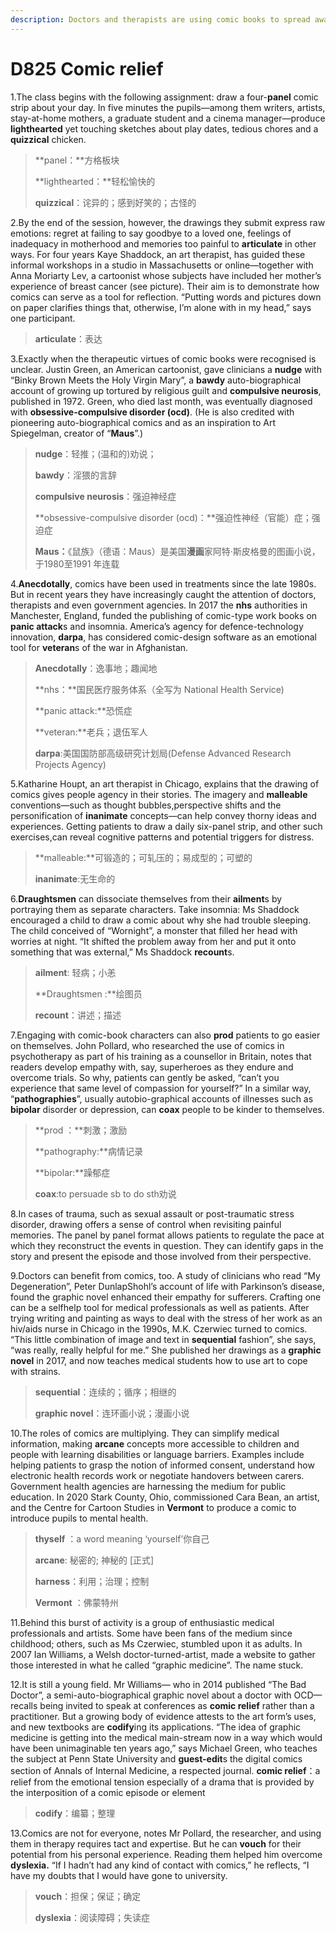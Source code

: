 ```yaml
---
description: Doctors and therapists are using comic books to spread awareness of conditions and help patients express themselves
---
```


# D825  Comic relief
1.The class begins with the following assignment: draw a four-**panel** comic strip about your day. In five minutes the pupils—among them writers, artists, stay-at-home mothers, a graduate student and a cinema manager—produce **lighthearted** yet touching sketches about play dates, tedious chores and a **quizzical** chicken.

> **panel：**方格板块
 > 
> **lighthearted：**轻松愉快的
 > 
> **quizzical**：诧异的；感到好笑的；古怪的
 > 

2.By the end of the session, however, the drawings they submit express raw emotions: regret at failing to say goodbye to a loved one, feelings of inadequacy in motherhood and memories too painful to **articulate** in other ways. For four years Kaye Shaddock, an art therapist, has guided these informal workshops in a studio in Massachusetts or online—together with Anna Moriarty Lev, a cartoonist whose subjects have included her mother’s experience of breast cancer (see picture). Their aim is to demonstrate how comics can serve as a tool for reflection. “Putting words and pictures down on paper clarifies things that, otherwise, I’m alone with in my head,” says one participant.

> **articulate**：表达
 > 

3.Exactly when the therapeutic virtues of comic books were recognised is unclear. Justin Green, an American cartoonist, gave clinicians a **nudge** with “Binky Brown Meets the Holy Virgin Mary”, a **bawdy** auto-biographical account of growing up tortured by religious guilt and **compulsive neurosis**, published in 1972. Green, who died last month, was eventually diagnosed with **obsessive-compulsive disorder (ocd)**. (He is also credited with pioneering auto-biographical comics and as an inspiration to Art Spiegelman, creator of “**Maus**”.)

> **nudge**：轻推；(温和的)劝说；
 > 
> **bawdy**：淫猥的言辞
 > 
> **compulsive neurosis**：强迫神经症
 > 
> **obsessive-compulsive disorder (ocd)：**强迫性神经（官能）症；强迫症
 > 
> **Maus：**《鼠族》（德语：Maus）是美国**漫画**家阿特·斯皮格曼的图画小说，于1980至1991 年连载
 > 

4.**Anecdotally**, comics have been used in treatments since the late 1980s. But in recent years they have increasingly caught the attention of doctors, therapists and even government agencies. In 2017 the **nhs** authorities in Manchester, England, funded the publishing of comic-type work books on **panic attack**s and insomnia. America’s agency for defence-technology innovation, **darpa**, has considered comic-design software as an emotional tool for **veteran**s of the war in Afghanistan.

> **Anecdotally**：逸事地；趣闻地
 > 
> **nhs：**国民医疗服务体系（全写为 National Health Service)
 > 
> **panic attack:**恐慌症
 > 
> **veteran:**老兵；退伍军人
 > 
> **darpa**:美国国防部高级研究计划局(Defense Advanced Research Projects Agency)
 > 

5.Katharine Houpt, an art therapist in Chicago, explains that the drawing of comics gives people agency in their stories. The imagery and **malleable** conventions—such as thought bubbles,perspective shifts and the personification of **inanimate** concepts—can help convey thorny ideas and experiences. Getting patients to draw a daily six-panel strip, and other such exercises,can reveal cognitive patterns and potential triggers for distress.

> **malleable:**可锻造的；可轧压的；易成型的；可塑的
 > 
> **inanimate**:无生命的
 > 

6.**Draughtsmen** can dissociate themselves from their **ailment**s by portraying them as separate characters. Take insomnia: Ms Shaddock encouraged a child to draw a comic about why she had trouble sleeping. The child conceived of “Wornight”, a monster that filled her head with worries at night. “It shifted the problem away from her and put it onto something that was external,” Ms Shaddock **recount**s.

> **ailment**: 轻病；小恙
 > 
> **Draughtsmen :**绘图员
 > 
> **recount**：讲述；描述
 > 

7.Engaging with comic-book characters can also **prod** patients to go easier on themselves. John Pollard, who researched the use of comics in psychotherapy as part of his training as a counsellor in Britain, notes that readers develop empathy with, say, superheroes as they endure and overcome trials. So why, patients can gently be asked, “can’t you experience that same level of compassion for yourself?” In a similar way, “**pathographies**”, usually autobio-graphical accounts of illnesses such as **bipolar** disorder or depression, can **coax** people to be kinder to themselves.

> **prod ：**刺激；激励
 > 
> **pathography:**病情记录
 > 
> **bipolar:**躁郁症
 > 
> **coax**:to persuade sb to do sth劝说
 > 

8.In cases of trauma, such as sexual assault or post-­traumatic stress disorder, drawing offers a sense of control when revisiting painful memories. The panel­ by panel format allows patients to regulate the pace at which they reconstruct the events in question. They can identify gaps in the story and present the episode and those involved from their perspective.

9.Doctors can benefit from comics, too. A study of clinicians who read “My Degeneration”, Peter Dunlap­Shohl’s account of life with Parkinson’s disease, found the graphic novel enhanced their empathy for sufferers. Crafting one can be a self­help tool for medical professionals as well as patients. After trying writing and painting as ways to deal with the stress of her work as an hiv/aids nurse in Chicago in the 1990s, M.K. Czerwiec turned to comics. “This little combination of image and text in **sequential** fashion”, she says, “was really, really helpful for me.” She published her drawings as a **graphic novel** in 2017, and now teaches medical students how to use art to cope with strains.

> **sequential**：连续的；循序；相继的
 > 
> **graphic novel**：连环画小说；漫画小说
 > 

10.The roles of comics are multiplying. They can simplify medical information, making **arcane** concepts more accessible to children and people with learning disabilities or language barriers. Examples include helping patients to grasp the notion of informed consent, understand how electronic health records work or negotiate handovers between carers. Government health agencies are harnessing the medium for public education. In 2020 Stark County, Ohio, commissioned Cara Bean, an artist, and the Centre for Cartoon Studies in **Vermont** to produce a comic to introduce pupils to mental health.

> **thyself** ：a word meaning ‘yourself’你自己
 > 
> **arcane**: 秘密的; 神秘的 [正式]
 > 
> **harness**：利用；治理；控制
 > 
> **Vermont** ：佛蒙特州
 > 

11.Behind this burst of activity is a group of enthusiastic medical professionals and artists. Some have been fans of the medium since childhood; others, such as Ms Czerwiec, stumbled upon it as adults. In 2007 Ian Williams, a Welsh doctor­-turned-artist, made a website to gather those interested in what he called “graphic medicine”. The name stuck.

12.It is still a young field. Mr Williams— who in 2014 published “The Bad Doctor”, a semi-auto-biographical graphic novel about a doctor with OCD—recalls being invited to speak at conferences as **comic relief** rather than a practitioner. But a growing body of evidence attests to the art form’s uses, and new textbooks are **codify**ing its applications. “The idea of graphic medicine is getting into the medical main-stream now in a way which would have been unimaginable ten years ago,” says Michael Green, who teaches the subject at Penn State University and **guest­-edit**s the digital­ comics section of Annals of Internal Medicine, a respected journal.
**comic relief**：a relief from the emotional tension especially of a drama that is provided by the interposition of a comic episode or element

> **codify**：编纂；整理
 > 

13.Comics are not for everyone, notes Mr Pollard, the researcher, and using them in therapy requires tact and expertise. But he can **vouch** for their potential from  his personal experience. Reading them helped him overcome **dyslexia.** “If I hadn’t had any kind of contact with comics,” he reflects, “I have my doubts that I would have gone to university.

> **vouch**：担保；保证；确定
 > 
> **dyslexia**：阅读障碍；失读症
 > 

